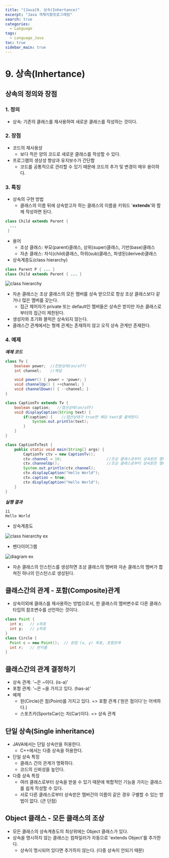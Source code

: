 ```yaml
---
title: "[Java]9. 상속(Inhertance)"
excerpt: "Java 객체지향프로그래밍"
search: true
categories:
  - Language
tags:
  - Language_Java
toc: true
sidebar_main: true
---
```


# 9. 상속(Inhertance)

## 상속의 정의와 장점
### 1. 정의
- 상속: 기존의 클래스를 재사용하여 새로운 클래스를 작성하는 것이다.

### 2. 장점
- 코드의 재사용성
  - 보다 적은 양의 코드로 새로운 클래스를 작성할 수 있다.
- 프로그램의 생상성 향상과 유지보수가 간단함
  - 코드를 공통적으로 관리할 수 있기 때문에 코드의 추가 및 변경이 매우 용이하다.

### 3. 특징
- 상속의 구현 방법
  - 클래스의 이름 뒤에 상속받고자 하는 클래스의 이름을 키워드 '**extends**'와 함께 작성하면 된다.

```java
class Child extends Parent {
  ...
 }
```

- 용어
  - 조상 클래스: 부모(parent)클래스, 상위(super)클래스, 기반(base)클래스
  - 자손 클래스: 자식(child)클래스, 하위(sub)클래스, 파생된(derived)클래스
- 상속계층도(class hierarchy)

```java
class Parent P { ... }
class Child extends Parent { ... }
```

![class hierarchy](https://user-images.githubusercontent.com/34755287/46916597-c1cb5480-cff7-11e8-81b2-b8fba36ec62d.JPG)

- 자손 클래스는 조상 클래스의 모든 멤버를 상속 받으므로 항상 조상 클래스보다 같거나 많은 멤버를 갖는다.
  - 접근 제어자가 private 또는 default인 멤버들은 상속은 받지만 자손 클래스로부터의 접근이 제한된다.
- 생성자와 초기화 블럭은 상속되지 않는다.
- 클래스간 관계에서는 형제 관계는 존재하지 않고 오직 상속 관계만 존재한다.

### 4. 예제

___예제 코드___

```java
class Tv {
	boolean power;  //전원상태(on/off)
	int channel;    //채널

	void power() { power = !power; }
	void channelUp() { ++channel; }
	void channelDown() { --channel; }
}

class CaptionTv extends Tv {
	boolean caption;   //캡션상태(on/ofF)
	void displayCaption(String text) {
		if(caption) {    //캡션상태가 true면 해당 text를 출력한다.
			System.out.println(text);
		}
	}
}

class CaptionTvTest {
	public static void main(String[] args) {
		CaptionTv ctv = new CaptionTv();
		ctv.channel = 10;                    //조상 클래스로부터 상속받은 멤버
		ctv.channelUp();                     //조상 클래스로부터 상속받은 멤버
		System.out.println(ctv.channel);
		ctv.displayCaption("Hello World");
		ctv.caption = true;
		ctv.displayCaption("Hello World");
	}
}
```

___실행 결과___

```
11
Hello World
```

- 상속계층도

![class hierarchy ex](https://user-images.githubusercontent.com/34755287/46916595-c132be00-cff7-11e8-92a9-ae870e7bfdcb.JPG)

- 벤다이어그램

![diagram ex](https://user-images.githubusercontent.com/34755287/46916598-c1cb5480-cff7-11e8-832e-0d9ef73f8912.JPG)

- 자손 클래스의 인스턴스를 생성하면 조상 클래스의 멤버와 자손 클래스의 멤버가 합쳐진 하나의 인스턴스로 생성된다.

## 클래스간의 관계 - 포함(Composite)관계
- 상속이외에 클래스를 재사용하는 방법으로서, 한 클래스의 멤버변수로 다른 클래스 타입의 참조변수를 선언하는 것이다.

```java
class Point {
  int x;   // x좌표
  int y;   // y좌표
}
class Circle {
  Point c = new Point();  // 원점 (x, y) 좌표, 포함관계
  int r;   // 반지름
}
```

## 클래스간의 관계 결정하기
- 상속 관계: '~은 ~이다. (is-a)'
- 포함 관계: '~은 ~을 가지고 있다. (has-a)'
- 예제
  - 원(Circle)은 점(Point)를 가지고 있다. => 포함 관계 ('원은 점이다'는 어색하다.)
  - 스포츠카(SportsCar)는 차(Car)이다. => 상속 관계

## 단일 상속(Single inheritance)
- JAVA에서는 단일 상속만을 허용한다.
  - C++에서는 다중 상속을 허용한다.
- 단일 상속 특징
  - 클래스 간의 관계가 명확하다.
  - 코드의 신뢰성을 높인다.
- 다중 상속 특징
  - 여러 클래스로부터 상속을 받을 수 있기 때문에 복합적인 기능을 가지는 클래스를 쉽게 작성할 수 있다.
  - 서로 다른 클래스로부터 상속받은 멤버간의 이름이 같은 경우 구별할 수 있는 방법이 없다. (큰 단점)

## Object 클래스 - 모든 클래스의 조상
- 모든 클래스의 상속계층도의 최상위에는 Object 클래스가 있다.
- 상속을 명시하지 않는 클래스는 컴파일러가 자동으로 'extends Object'를 추가한다.
  - 상속이 명시되어 있다면 추가하지 않는다. (다중 상속이 안되기 때문)

